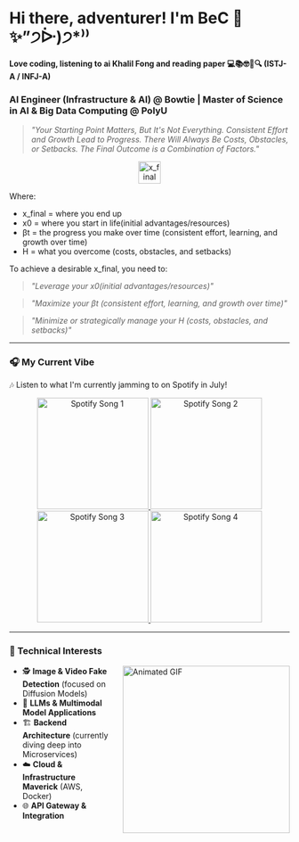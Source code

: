 
# Hi there, adventurer! I'm BeC 👋 ✨”੭ᐕ)੭*⁾⁾

#### Love coding, listening to ai Khalil Fong and reading paper 💻📚🤓🧠🔍 (ISTJ-A / INFJ-A)
### AI Engineer (Infrastructure & AI) @ Bowtie | Master of Science in AI & Big Data Computing @ PolyU

> _"Your Starting Point Matters, But It's Not Everything. Consistent Effort and Growth Lead to Progress. There Will Always Be Costs, Obstacles, or Setbacks. The Final Outcome is a Combination of Factors."_

<div align="center">
  <img src="https://latex.codecogs.com/svg.image?\bg_orange&space;x_\text{final}=x_0&plus;\beta&space;t-H" alt="x_final = x0 + βt − H" height="40"/>
</div>


Where:

  - x\_final = where you end up
  - x0 = where you start in life(initial advantages/resources)
  - βt = the progress you make over time  (consistent effort, learning, and growth over time)
  - H = what you overcome (costs, obstacles, and setbacks)

To achieve a desirable x_final, you need to: 
> _"Leverage your x0(initial advantages/resources)"_

> _"Maximize your βt (consistent effort, learning, and growth over time)"_

> _"Minimize or strategically manage your H (costs, obstacles, and setbacks)"_


---

### 🎧 My Current Vibe

🎶 Listen to what I'm currently jamming to on Spotify in July!
<div style="text-align: center;">
  <a href="https://open.spotify.com/track/3fe9NOCWy7ibnwcGShh5K5?si=207341f0574b4cb9">
    <img src="https://github.com/user-attachments/assets/762a2e65-c7d8-4a95-8adc-c982a3e204d8" alt="Spotify Song 1" width="200">
  </a>
  <a href="https://open.spotify.com/track/6ewcR0FnLdKjIt9gcMghrQ?si=aa33ab0d8569421a">
    <img src="https://github.com/user-attachments/assets/3644de3a-56f2-4dbe-9871-5d4400541b26" alt="Spotify Song 2" width="200">
  </a>
  <a href="https://open.spotify.com/track/1q70WDsbAwdtqCQs94pPqS?si=ee169dc277f94c75">
    <img src="https://github.com/user-attachments/assets/cb02baab-4c65-4bd7-8125-a402c5ac8ec4"  alt="Spotify Song 3" width="200">
  </a>
  <a href="https://open.spotify.com/track/4k3oXEcNqvI36XLqQqVUxl?si=8656ce60199c4e93">
    <img src="https://github.com/user-attachments/assets/47011d5f-7161-4bb8-b158-590d08c4229c"  alt="Spotify Song 4" width="200">
  </a>
</div>

---
### 🔬 Technical Interests

<img src="https://i.pinimg.com/originals/a2/21/1d/a2211d099abb5976b3826307f3f4615f.gif" alt="Animated GIF" width="300" align="right" style="margin-left: 20px;">

* 🕵️ **Image & Video Fake Detection** (focused on Diffusion Models)
* 🤖 **LLMs & Multimodal Model Applications**
* 🏗️ **Backend Architecture** (currently diving deep into Microservices)
* ☁️ **Cloud & Infrastructure Maverick** (AWS, Docker)
* 🌐 **API Gateway & Integration**




<!--
---

### 🛠️ My Tech Arsenal: Weapons of Mass Creation

<div style="display: flex; justify-content: center; flex-wrap: wrap; gap: 10px;">
  <img src="https://img.shields.io/badge/-Golang-00ADD8?logo=go&logoColor=white&style=for-the-badge" alt="Golang"/>
  <img src="https://img.shields.io/badge/-Python-3776AB?logo=python&logoColor=white&style=for-the-badge" alt="Python"/>
  <img src="https://img.shields.io/badge/-C-A8B9CC?logo=c&logoColor=white&style=for-the-badge" alt="C"/>
  <img src="https://img.shields.io/badge/-C++-00599C?logo=c%2B%2B&logoColor=white&style=for-the-badge" alt="C++"/>
  <img src="https://img.shields.io/badge/-Java-007396?logo=java&logoColor=white&style=for-the-badge" alt="Java"/>
  <img src="https://img.shields.io/badge/-React-61DAFB?logo=react&logoColor=white&style=for-the-badge" alt="React"/>
  <img src="https://img.shields.io/badge/-JavaScript-F7DF1E?logo=javascript&logoColor=black&style=for-the-badge" alt="JavaScript"/>
  <img src="https://img.shields.io/badge/-AWS-232F3E?logo=amazon-aws&logoColor=white&style=for-the-badge" alt="AWS"/>
  <img src="https://img.shields.io/badge/-Azure-0078D4?logo=microsoft-azure&logoColor=white&style=for-the-badge" alt="Azure"/>
  <img src="https://img.shields.io/badge/-SQL-4479A1?logo=MySQL&logoColor=white&style=for-the-badge" alt="SQL"/>
  <img src="https://img.shields.io/badge/-MSSQL-CC2927?logo=microsoft-sql-server&logoColor=white&style=for-the-badge" alt="MSSQL"/>
  <img src="https://img.shields.io/badge/-PostgreSQL-336791?logo=postgresql&logoColor=white&style=for-the-badge" alt="PostgreSQL"/>
  <img src="https://img.shields.io/badge/-MongoDB-47A248?logo=mongodb&logoColor=white&style=for-the-badge" alt="MongoDB"/>
</div>

# Hi there, Adventurer! 👋 

<div style="display: flex; align-items: center;">
    <div style="flex: 1; margin-right: 20px;">
    🚀 Final-year MSc in AI and Big Data Computing @ PolyU | Software Developer (AI System) | Research Engineer (RAG LLMs) | Data Scientist, GenAI (Automation System) | Love coding / Building system (side project) / Researching at night
    </div>
</div>

<img src="https://66.media.tumblr.com/aa7c508d8f466f5b41dc429b90fca6f3/tumblr_mv4vmc5srf1s8udf8o1_500.gif" alt="Animated GIF" width="300" align="right" style="margin-left: 20px;"/>

GitHub Stats


<div style="display: flex; justify-content: center;">
  <img src="https://github-readme-stats.vercel.app/api?username=be12ma-png&show_icons=true&theme=radical" alt="My GitHub Stats" width="280"/>
  <img src="https://github-readme-stats.vercel.app/api/top-langs/?username=be12ma-png&layout=compact&theme=radical" alt="Top Languages" width="280"/>
</div>



I'm **BeLH**, a passionate software developer with a background in Artificial Intelligence and Big Data Computing. Currently pursuing my Master’s degree at The Hong Kong Polytechnic University, I am dedicated to leveraging technology to create impactful solutions.

<div style="display: flex; align-items: flex-start;">

<div style="flex: 1; margin-right: 20px;">

### Research Interests
<img src="https://66.media.tumblr.com/aa7c508d8f466f5b41dc429b90fca6f3/tumblr_mv4vmc5srf1s8udf8o1_500.gif" alt="Animated GIF" width="300" align="right" style="margin-left: 20px;"/>

- **Diffusion Models**
- **Fake Identification**
- **Neural Networks**
- **Applications of Large Language Models (LLMs)**
</div>

### Languages and Technologies
I have experience in a variety of programming languages and technologies, including:

![Python](https://img.shields.io/badge/Python-3776AB?style=for-the-badge&logo=python&logoColor=white)
![JavaScript](https://img.shields.io/badge/JavaScript-F7DF1E?style=for-the-badge&logo=javascript&logoColor=black)
![Go](https://img.shields.io/badge/Go-00ADD8?style=for-the-badge&logo=go&logoColor=white)
![C++](https://img.shields.io/badge/C++-00599C?style=for-the-badge&logo=c++&logoColor=white)
![C#](https://img.shields.io/badge/C%23-239120?style=for-the-badge&logo=csharp&logoColor=white)
![Linux](https://img.shields.io/badge/Linux-FCC624?style=for-the-badge&logo=linux&logoColor=black)
![AWS](https://img.shields.io/badge/AWS-232F3E?style=for-the-badge&logo=amazonaws&logoColor=white)
![Docker](https://img.shields.io/badge/Docker-2496ED?style=for-the-badge&logo=docker&logoColor=white)
![Django](https://img.shields.io/badge/Django-092E20?style=for-the-badge&logo=django&logoColor=white)
![React](https://img.shields.io/badge/React-61DAFB?style=for-the-badge&logo=react&logoColor=black)
![CSS](https://img.shields.io/badge/CSS-1572B6?style=for-the-badge&logo=css3&logoColor=white)
![PHP](https://img.shields.io/badge/PHP-777BB4?style=for-the-badge&logo=php&logoColor=white)
![MySQL](https://img.shields.io/badge/MySQL-005C84?style=for-the-badge&logo=mysql&logoColor=white)


<div style="display: flex; justify-content: center;">
  <img src="https://github-readme-stats.vercel.app/api?username=Cma-png&show_icons=true&theme=radical" alt="My GitHub Stats" width="320"/>
  <img src="https://github-readme-stats.vercel.app/api/top-langs/?username=Cma-png&layout=compact&theme=radical" alt="Top Languages" width="300"/>
</div>



**Cma-png/Cma-png** is a ✨ _special_ ✨ repository because its `README.md` (this file) appears on your GitHub profile.
![My GitHub Stats](https://github-readme-stats.vercel.app/api?username=Cma-png&show_icons=true&theme=radical)

<img src="https://github-readme-stats.vercel.app/api?username=Cma-png&show_icons=true&theme=radical" alt="My GitHub Stats" width="400"/>

![Top Languages](https://github-readme-stats.vercel.app/api/top-langs/?username=Cma-png&layout=compact&theme=radical)
Here are some ideas to get you started:

- 🔭 I’m currently working on ...
- 🌱 I’m currently learning ...
- 👯 I’m looking to collaborate on ...
- 🤔 I’m looking for help with ...
- 💬 Ask me about ...
- 📫 How to reach me: ...
- 😄 Pronouns: ...
- ⚡ Fun fact: ...
-->
